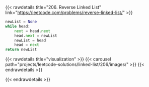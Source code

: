 {{< rawdetails title="206. Reverse Linked List" link="https://leetcode.com/problems/reverse-linked-list/" >}}
```python
newList = None
while head:
	next = head.next
	head.next = newList
	newList = head
	head = next
return newList
```

{{< rawdetails title="visualization" >}}
	{{< carousel path="projects/leetcode-solutions/linked-list/206/images/" >}}
{{< endrawdetails >}}


{{< endrawdetails >}}